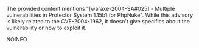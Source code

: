 The provided content mentions "[waraxe-2004-SA#025] - Multiple vulnerabilities in Protector System 1.15b1 for PhpNuke". While this advisory is likely related to the CVE-2004-1962, it doesn't give specifics about the vulnerability or how to exploit it.

NOINFO
